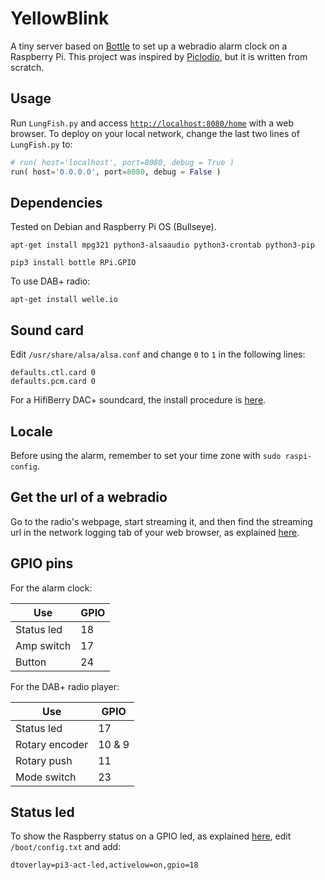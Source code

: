 # YellowBlink

A tiny server based on [Bottle](https://bottlepy.org/docs/dev/) to set up a webradio alarm clock on a Raspberry Pi. This project was inspired by [Piclodio](https://github.com/Sispheor/piclodio3), but it is written from scratch.

## Usage

Run `LungFish.py` and access [`http://localhost:8080/home`](http://localhost:8080/home) with a web browser. To deploy on your local network, change the last two lines of `LungFish.py` to:

```python
# run( host='localhost', port=8080, debug = True )
run( host='0.0.0.0', port=8080, debug = False )
```
## Dependencies

Tested on Debian and Raspberry Pi OS (Bullseye).

```
apt-get install mpg321 python3-alsaaudio python3-crontab python3-pip
```


```
pip3 install bottle RPi.GPIO
```

To use DAB+ radio:

```
apt-get install welle.io
```

## Sound card

Edit `/usr/share/alsa/alsa.conf` and change `0` to `1` in the following lines:
```
defaults.ctl.card 0
defaults.pcm.card 0
```

For a HifiBerry DAC+ soundcard, the install procedure is [here](https://www.hifiberry.com/docs/archive/hifiberry-software-configuration/).

## Locale

Before using the alarm, remember to set your time zone with `sudo raspi-config`.

## Get the url of a webradio

Go to the radio's webpage, start streaming it, and then find the streaming url in the network logging tab of your web browser, as explained [here](https://stackoverflow.com/questions/28314897/how-to-get-direct-streaming-url-from-this-flash-online-streaming-radio-station).

## GPIO pins

For the alarm clock:

| Use | GPIO |
|--|--|
| Status led | 18 |
| Amp switch | 17 |
| Button | 24 |

For the DAB+ radio player:

| Use | GPIO |
|--|--|
| Status led | 17 |
| Rotary encoder | 10 & 9 |
| Rotary push | 11 |
| Mode switch | 23 |

## Status led

To show the Raspberry status on a GPIO led, as explained [here](https://forums.raspberrypi.com/viewtopic.php?t=146455), edit `/boot/config.txt` and add:
```
dtoverlay=pi3-act-led,activelow=on,gpio=18
```
